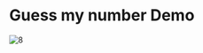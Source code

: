 # Guess my number Demo
![8](https://github.com/user-attachments/assets/c3ad73af-d5fe-43e1-9776-3d30e5e16363)
